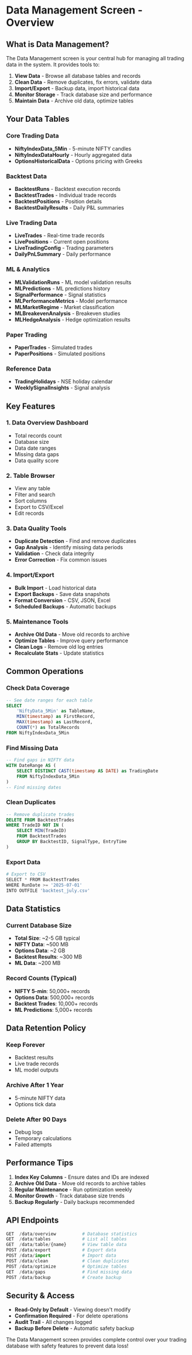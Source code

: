 # Data Management Screen - Overview

## What is Data Management?

The Data Management screen is your central hub for managing all trading data in the system. It provides tools to:

1. **View Data** - Browse all database tables and records
2. **Clean Data** - Remove duplicates, fix errors, validate data
3. **Import/Export** - Backup data, import historical data
4. **Monitor Storage** - Track database size and performance
5. **Maintain Data** - Archive old data, optimize tables

## Your Data Tables

### Core Trading Data
- **NiftyIndexData_5Min** - 5-minute NIFTY candles
- **NiftyIndexDataHourly** - Hourly aggregated data
- **OptionsHistoricalData** - Options pricing with Greeks

### Backtest Data
- **BacktestRuns** - Backtest execution records
- **BacktestTrades** - Individual trade records
- **BacktestPositions** - Position details
- **BacktestDailyResults** - Daily P&L summaries

### Live Trading Data
- **LiveTrades** - Real-time trade records
- **LivePositions** - Current open positions
- **LiveTradingConfig** - Trading parameters
- **DailyPnLSummary** - Daily performance

### ML & Analytics
- **MLValidationRuns** - ML model validation results
- **MLPredictions** - ML predictions history
- **SignalPerformance** - Signal statistics
- **MLPerformanceMetrics** - Model performance
- **MLMarketRegime** - Market classification
- **MLBreakevenAnalysis** - Breakeven studies
- **MLHedgeAnalysis** - Hedge optimization results

### Paper Trading
- **PaperTrades** - Simulated trades
- **PaperPositions** - Simulated positions

### Reference Data
- **TradingHolidays** - NSE holiday calendar
- **WeeklySignalInsights** - Signal analysis

## Key Features

### 1. Data Overview Dashboard
- Total records count
- Database size
- Data date ranges
- Missing data gaps
- Data quality score

### 2. Table Browser
- View any table
- Filter and search
- Sort columns
- Export to CSV/Excel
- Edit records

### 3. Data Quality Tools
- **Duplicate Detection** - Find and remove duplicates
- **Gap Analysis** - Identify missing data periods
- **Validation** - Check data integrity
- **Error Correction** - Fix common issues

### 4. Import/Export
- **Bulk Import** - Load historical data
- **Export Backups** - Save data snapshots
- **Format Conversion** - CSV, JSON, Excel
- **Scheduled Backups** - Automatic backups

### 5. Maintenance Tools
- **Archive Old Data** - Move old records to archive
- **Optimize Tables** - Improve query performance
- **Clean Logs** - Remove old log entries
- **Recalculate Stats** - Update statistics

## Common Operations

### Check Data Coverage
```sql
-- See date ranges for each table
SELECT 
    'NiftyData_5Min' as TableName,
    MIN(timestamp) as FirstRecord,
    MAX(timestamp) as LastRecord,
    COUNT(*) as TotalRecords
FROM NiftyIndexData_5Min
```

### Find Missing Data
```sql
-- Find gaps in NIFTY data
WITH DateRange AS (
    SELECT DISTINCT CAST(timestamp AS DATE) as TradingDate
    FROM NiftyIndexData_5Min
)
-- Find missing dates
```

### Clean Duplicates
```sql
-- Remove duplicate trades
DELETE FROM BacktestTrades
WHERE TradeID NOT IN (
    SELECT MIN(TradeID)
    FROM BacktestTrades
    GROUP BY BacktestID, SignalType, EntryTime
)
```

### Export Data
```python
# Export to CSV
SELECT * FROM BacktestTrades
WHERE RunDate >= '2025-07-01'
INTO OUTFILE 'backtest_july.csv'
```

## Data Statistics

### Current Database Size
- **Total Size**: ~2-5 GB typical
- **NIFTY Data**: ~500 MB
- **Options Data**: ~2 GB
- **Backtest Results**: ~300 MB
- **ML Data**: ~200 MB

### Record Counts (Typical)
- **NIFTY 5-min**: 50,000+ records
- **Options Data**: 500,000+ records
- **Backtest Trades**: 10,000+ records
- **ML Predictions**: 5,000+ records

## Data Retention Policy

### Keep Forever
- Backtest results
- Live trade records
- ML model outputs

### Archive After 1 Year
- 5-minute NIFTY data
- Options tick data

### Delete After 90 Days
- Debug logs
- Temporary calculations
- Failed attempts

## Performance Tips

1. **Index Key Columns** - Ensure dates and IDs are indexed
2. **Archive Old Data** - Move old records to archive tables
3. **Regular Maintenance** - Run optimization weekly
4. **Monitor Growth** - Track database size trends
5. **Backup Regularly** - Daily backups recommended

## API Endpoints

```python
GET  /data/overview          # Database statistics
GET  /data/tables            # List all tables
GET  /data/table/{name}      # View table data
POST /data/export            # Export data
POST /data/import            # Import data
POST /data/clean             # Clean duplicates
POST /data/optimize          # Optimize tables
GET  /data/gaps              # Find missing data
POST /data/backup            # Create backup
```

## Security & Access

- **Read-Only by Default** - Viewing doesn't modify
- **Confirmation Required** - For delete operations
- **Audit Trail** - All changes logged
- **Backup Before Delete** - Automatic safety backup

The Data Management screen provides complete control over your trading database with safety features to prevent data loss!